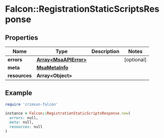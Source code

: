 # Falcon::RegistrationStaticScriptsResponse

## Properties

| Name | Type | Description | Notes |
| ---- | ---- | ----------- | ----- |
| **errors** | [**Array&lt;MsaAPIError&gt;**](MsaAPIError.md) |  | [optional] |
| **meta** | [**MsaMetaInfo**](MsaMetaInfo.md) |  |  |
| **resources** | **Array&lt;Object&gt;** |  |  |

## Example

```ruby
require 'crimson-falcon'

instance = Falcon::RegistrationStaticScriptsResponse.new(
  errors: null,
  meta: null,
  resources: null
)
```

